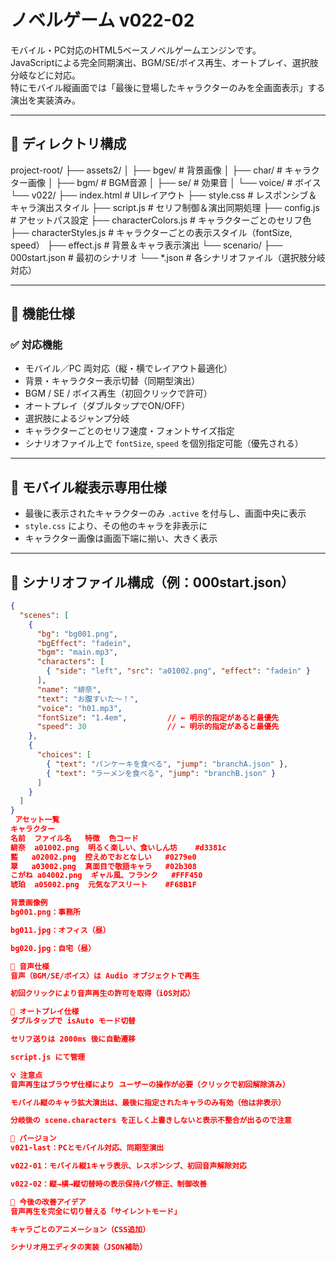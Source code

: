 # ノベルゲーム v022-02

モバイル・PC対応のHTML5ベースノベルゲームエンジンです。  
JavaScriptによる完全同期演出、BGM/SE/ボイス再生、オートプレイ、選択肢分岐などに対応。  
特にモバイル縦画面では「最後に登場したキャラクターのみを全画面表示」する演出を実装済み。

---

## 📁 ディレクトリ構成
project-root/
├── assets2/
│ ├── bgev/ # 背景画像
│ ├── char/ # キャラクター画像
│ ├── bgm/ # BGM音源
│ ├── se/ # 効果音
│ └── voice/ # ボイス
└── v022/
├── index.html # UIレイアウト
├── style.css # レスポンシブ＆キャラ演出スタイル
├── script.js # セリフ制御＆演出同期処理
├── config.js # アセットパス設定
├── characterColors.js # キャラクターごとのセリフ色
├── characterStyles.js # キャラクターごとの表示スタイル（fontSize, speed）
├── effect.js # 背景＆キャラ表示演出
└── scenario/
├── 000start.json # 最初のシナリオ
└── *.json # 各シナリオファイル（選択肢分岐対応）

---

## 🔧 機能仕様

### ✅ 対応機能
- モバイル／PC 両対応（縦・横でレイアウト最適化）
- 背景・キャラクター表示切替（同期型演出）
- BGM / SE / ボイス再生（初回クリックで許可）
- オートプレイ（ダブルタップでON/OFF）
- 選択肢によるジャンプ分岐
- キャラクターごとのセリフ速度・フォントサイズ指定
- シナリオファイル上で `fontSize`, `speed` を個別指定可能（優先される）

---

## 📱 モバイル縦表示専用仕様

- 最後に表示されたキャラクターのみ `.active` を付与し、画面中央に表示
- `style.css` により、その他のキャラを非表示に
- キャラクター画像は画面下端に揃い、大きく表示

---

## 📜 シナリオファイル構成（例：000start.json）

```json
{
  "scenes": [
    {
      "bg": "bg001.png",
      "bgEffect": "fadein",
      "bgm": "main.mp3",
      "characters": [
        { "side": "left", "src": "a01002.png", "effect": "fadein" }
      ],
      "name": "緋奈",
      "text": "お腹すいた〜！",
      "voice": "h01.mp3",
      "fontSize": "1.4em",         // ← 明示的指定があると最優先
      "speed": 30                  // ← 明示的指定があると最優先
    },
    {
      "choices": [
        { "text": "パンケーキを食べる", "jump": "branchA.json" },
        { "text": "ラーメンを食べる", "jump": "branchB.json" }
      ]
    }
  ]
}
 アセット一覧
キャラクター
名前	ファイル名	特徴	色コード
緋奈	a01002.png	明るく楽しい、食いしん坊	#d3381c
藍	a02002.png	控えめでおとなしい	#0279e0
翠	a03002.png	真面目で敬語キャラ	#02b308
こがね	a04002.png	ギャル風、フランク	#FFF450
琥珀	a05002.png	元気なアスリート	#F68B1F

背景画像例
bg001.png：事務所

bg011.jpg：オフィス（昼）

bg020.jpg：自宅（昼）

🎵 音声仕様
音声（BGM/SE/ボイス）は Audio オブジェクトで再生

初回クリックにより音声再生の許可を取得（iOS対応）

🚀 オートプレイ仕様
ダブルタップで isAuto モード切替

セリフ送りは 2000ms 後に自動遷移

script.js にて管理

💡 注意点
音声再生はブラウザ仕様により ユーザーの操作が必要（クリックで初回解除済み）

モバイル縦のキャラ拡大演出は、最後に指定されたキャラのみ有効（他は非表示）

分岐後の scene.characters を正しく上書きしないと表示不整合が出るので注意

🔄 バージョン
v021-last：PCとモバイル対応、同期型演出

v022-01：モバイル縦1キャラ表示、レスポンシブ、初回音声解除対応

v022-02：縦→横→縦切替時の表示保持バグ修正、制御改善

📌 今後の改善アイデア
音声再生を完全に切り替える「サイレントモード」

キャラごとのアニメーション（CSS追加）

シナリオ用エディタの実装（JSON補助）